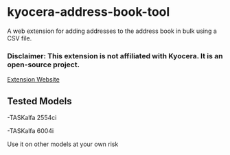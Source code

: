 # kyocera-address-book-tool
A web extension for adding addresses to the address book in bulk using a CSV file.

### Disclaimer: This extension is not affiliated with Kyocera. It is an open-source project.

[Extension Website](https://kyocerawebextension.netlify.app/)


## Tested Models
-TASKalfa 2554ci

-TASKalfa 6004i

Use it on other models at your own risk
